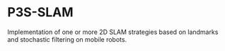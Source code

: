 # P3S-SLAM
Implementation of one or more 2D SLAM strategies based on landmarks and stochastic filtering on mobile robots.
